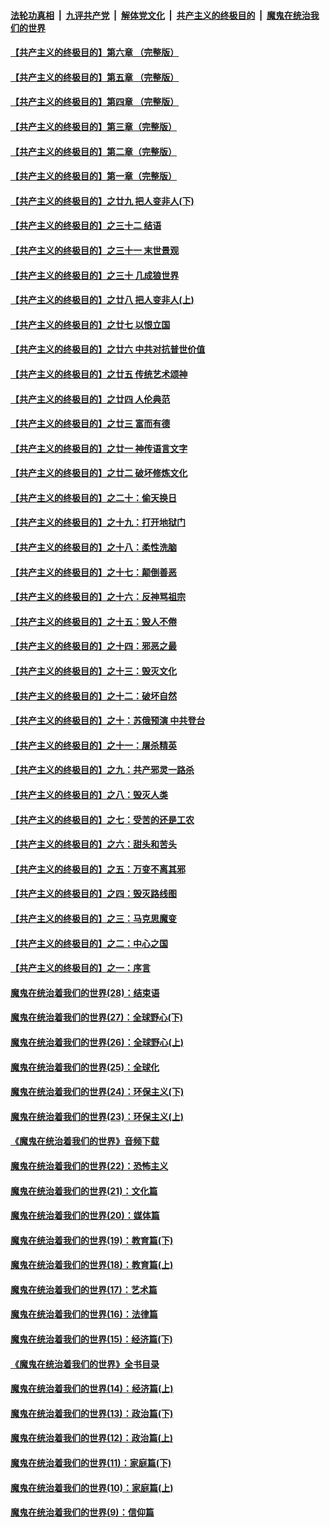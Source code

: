 ####  [法轮功真相](../../../../basic/blob/master/README.md?t=05160831) &nbsp;|&nbsp; [九评共产党](../../../../9ping.md/blob/master/README.md?t=05160831) &nbsp;|&nbsp; [解体党文化](../../../../jtdwh.md/blob/master/README.md?t=05160831)  &nbsp;|&nbsp; [共产主义的终极目的](../../../../gczydzjmd.md/blob/master/README.md?t=05160831) &nbsp;|&nbsp; [魔鬼在统治我们的世界](../../../../mgztzwmdsj.md/blob/master/README.md?t=05160831) 

#### [【共产主义的终极目的】第六章 （完整版）](../pages/nsc422/n11428913.md?t=05160831) 

#### [【共产主义的终极目的】第五章 （完整版）](../pages/nsc422/n11428912.md?t=05160831) 

#### [【共产主义的终极目的】第四章 （完整版）](../pages/nsc422/n11428907.md?t=05160831) 

#### [【共产主义的终极目的】第三章（完整版）](../pages/nsc422/n11428848.md?t=05160831) 

#### [【共产主义的终极目的】第二章（完整版）](../pages/nsc422/n11428831.md?t=05160831) 

#### [【共产主义的终极目的】第一章（完整版）](../pages/nsc422/n11417651.md?t=05160831) 

#### [【共产主义的终极目的】之廿九 把人变非人(下)](../pages/nsc422/n11344140.md?t=05160831) 

#### [【共产主义的终极目的】之三十二 结语](../pages/nsc422/n11360535.md?t=05160831) 

#### [【共产主义的终极目的】之三十一 末世景观](../pages/nsc422/n11351129.md?t=05160831) 

#### [【共产主义的终极目的】之三十 几成狼世界](../pages/nsc422/n11348280.md?t=05160831) 

#### [【共产主义的终极目的】之廿八 把人变非人(上)](../pages/nsc422/n11340492.md?t=05160831) 

#### [【共产主义的终极目的】之廿七 以恨立国](../pages/nsc422/n11336944.md?t=05160831) 

#### [【共产主义的终极目的】之廿六 中共对抗普世价值](../pages/nsc422/n11324785.md?t=05160831) 

#### [【共产主义的终极目的】之廿五 传统艺术颂神](../pages/nsc422/n11296396.md?t=05160831) 

#### [【共产主义的终极目的】之廿四 人伦典范](../pages/nsc422/n11296397.md?t=05160831) 

#### [【共产主义的终极目的】之廿三 富而有德](../pages/nsc422/n11283598.md?t=05160831) 

#### [【共产主义的终极目的】之廿一 神传语言文字](../pages/nsc422/n11263265.md?t=05160831) 

#### [【共产主义的终极目的】之廿二 破坏修炼文化](../pages/nsc422/n11245728.md?t=05160831) 

#### [【共产主义的终极目的】之二十：偷天换日](../pages/nsc422/n11238846.md?t=05160831) 

#### [【共产主义的终极目的】之十九：打开地狱门](../pages/nsc422/n11206376.md?t=05160831) 

#### [【共产主义的终极目的】之十八：柔性洗脑](../pages/nsc422/n11199994.md?t=05160831) 

#### [【共产主义的终极目的】之十七：颠倒善恶](../pages/nsc422/n11179782.md?t=05160831) 

#### [【共产主义的终极目的】之十六：反神骂祖宗](../pages/nsc422/n11166798.md?t=05160831) 

#### [【共产主义的终极目的】之十五：毁人不倦](../pages/nsc422/n11166792.md?t=05160831) 

#### [【共产主义的终极目的】之十四：邪恶之最](../pages/nsc422/n11150249.md?t=05160831) 

#### [【共产主义的终极目的】之十三：毁灭文化](../pages/nsc422/n11135227.md?t=05160831) 

#### [【共产主义的终极目的】之十二：破坏自然](../pages/nsc422/n11135214.md?t=05160831) 

#### [【共产主义的终极目的】之十：苏俄预演 中共登台](../pages/nsc422/n11118424.md?t=05160831) 

#### [【共产主义的终极目的】之十一：屠杀精英](../pages/nsc422/n11118442.md?t=05160831) 

#### [【共产主义的终极目的】之九：共产邪灵一路杀](../pages/nsc422/n11114139.md?t=05160831) 

#### [【共产主义的终极目的】之八：毁灭人类](../pages/nsc422/n11108503.md?t=05160831) 

#### [【共产主义的终极目的】之七：受苦的还是工农](../pages/nsc422/n11101809.md?t=05160831) 

#### [【共产主义的终极目的】之六：甜头和苦头](../pages/nsc422/n11096971.md?t=05160831) 

#### [【共产主义的终极目的】之五：万变不离其邪](../pages/nsc422/n11091285.md?t=05160831) 

#### [【共产主义的终极目的】之四：毁灭路线图](../pages/nsc422/n11086284.md?t=05160831) 

#### [【共产主义的终极目的】之三：马克思魔变](../pages/nsc422/n11061941.md?t=05160831) 

#### [【共产主义的终极目的】之二：中心之国](../pages/nsc422/n11047728.md?t=05160831) 

#### [【共产主义的终极目的】之一：序言](../pages/nsc422/n11086077.md?t=05160831) 

#### [魔鬼在统治着我们的世界(28)：结束语](../pages/nsc422/n10936246.md?t=05160831) 

#### [魔鬼在统治着我们的世界(27)：全球野心(下)](../pages/nsc422/n10928319.md?t=05160831) 

#### [魔鬼在统治着我们的世界(26)：全球野心(上)](../pages/nsc422/n10900318.md?t=05160831) 

#### [魔鬼在统治着我们的世界(25)：全球化](../pages/nsc422/n10788205.md?t=05160831) 

#### [魔鬼在统治着我们的世界(24)：环保主义(下)](../pages/nsc422/n10695307.md?t=05160831) 

#### [魔鬼在统治着我们的世界(23)：环保主义(上)](../pages/nsc422/n10688613.md?t=05160831) 

#### [《魔鬼在统治着我们的世界》音频下载](../pages/nsc422/n10635553.md?t=05160831) 

#### [魔鬼在统治着我们的世界(22)：恐怖主义](../pages/nsc422/n10614727.md?t=05160831) 

#### [魔鬼在统治着我们的世界(21)：文化篇](../pages/nsc422/n10597706.md?t=05160831) 

#### [魔鬼在统治着我们的世界(20)：媒体篇](../pages/nsc422/n10586579.md?t=05160831) 

#### [魔鬼在统治着我们的世界(19)：教育篇(下)](../pages/nsc422/n10564808.md?t=05160831) 

#### [魔鬼在统治着我们的世界(18)：教育篇(上)](../pages/nsc422/n10526970.md?t=05160831) 

#### [魔鬼在统治着我们的世界(17)：艺术篇](../pages/nsc422/n10499093.md?t=05160831) 

#### [魔鬼在统治着我们的世界(16)：法律篇](../pages/nsc422/n10485969.md?t=05160831) 

#### [魔鬼在统治着我们的世界(15)：经济篇(下)](../pages/nsc422/n10469975.md?t=05160831) 

#### [《魔鬼在统治着我们的世界》全书目录](../pages/nsc422/n10464261.md?t=05160831) 

#### [魔鬼在统治着我们的世界(14)：经济篇(上)](../pages/nsc422/n10457370.md?t=05160831) 

#### [魔鬼在统治着我们的世界(13)：政治篇(下)](../pages/nsc422/n10448270.md?t=05160831) 

#### [魔鬼在统治着我们的世界(12)：政治篇(上)](../pages/nsc422/n10444576.md?t=05160831) 

#### [魔鬼在统治着我们的世界(11)：家庭篇(下)](../pages/nsc422/n10440961.md?t=05160831) 

#### [魔鬼在统治着我们的世界(10)：家庭篇(上)](../pages/nsc422/n10435448.md?t=05160831) 

#### [魔鬼在统治着我们的世界(9)：信仰篇](../pages/nsc422/n10432159.md?t=05160831) 

